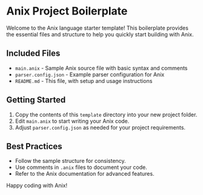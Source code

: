 # Anix Project Boilerplate

Welcome to the Anix language starter template! This boilerplate provides the essential files and structure to help you quickly start building with Anix.

## Included Files

- `main.anix` - Sample Anix source file with basic syntax and comments
- `parser.config.json` - Example parser configuration for Anix
- `README.md` - This file, with setup and usage instructions

## Getting Started

1. Copy the contents of this `template` directory into your new project folder.
2. Edit `main.anix` to start writing your Anix code.
3. Adjust `parser.config.json` as needed for your project requirements.

## Best Practices

- Follow the sample structure for consistency.
- Use comments in `.anix` files to document your code.
- Refer to the Anix documentation for advanced features.

Happy coding with Anix!
